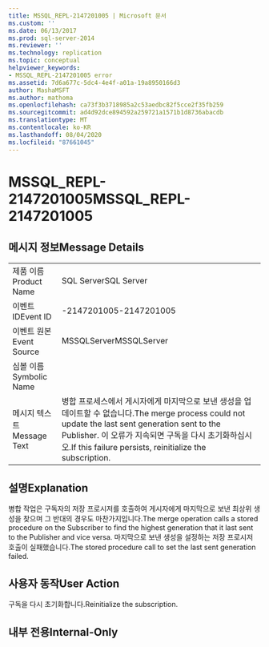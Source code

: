 ```yaml
---
title: MSSQL_REPL-2147201005 | Microsoft 문서
ms.custom: ''
ms.date: 06/13/2017
ms.prod: sql-server-2014
ms.reviewer: ''
ms.technology: replication
ms.topic: conceptual
helpviewer_keywords:
- MSSQL_REPL-2147201005 error
ms.assetid: 7d6a677c-5dc4-4e4f-a01a-19a8950166d3
author: MashaMSFT
ms.author: mathoma
ms.openlocfilehash: ca73f3b3718985a2c53aedbc82f5cce2f35fb259
ms.sourcegitcommit: ad4d92dce894592a259721a1571b1d8736abacdb
ms.translationtype: MT
ms.contentlocale: ko-KR
ms.lasthandoff: 08/04/2020
ms.locfileid: "87661045"
---
```

# <a name="mssql_repl-2147201005"></a><span data-ttu-id="34a27-102">MSSQL_REPL-2147201005</span><span class="sxs-lookup"><span data-stu-id="34a27-102">MSSQL_REPL-2147201005</span></span>
    
## <a name="message-details"></a><span data-ttu-id="34a27-103">메시지 정보</span><span class="sxs-lookup"><span data-stu-id="34a27-103">Message Details</span></span>  
  
|||  
|-|-|  
|<span data-ttu-id="34a27-104">제품 이름</span><span class="sxs-lookup"><span data-stu-id="34a27-104">Product Name</span></span>|<span data-ttu-id="34a27-105">SQL Server</span><span class="sxs-lookup"><span data-stu-id="34a27-105">SQL Server</span></span>|  
|<span data-ttu-id="34a27-106">이벤트 ID</span><span class="sxs-lookup"><span data-stu-id="34a27-106">Event ID</span></span>|<span data-ttu-id="34a27-107">-2147201005</span><span class="sxs-lookup"><span data-stu-id="34a27-107">-2147201005</span></span>|  
|<span data-ttu-id="34a27-108">이벤트 원본</span><span class="sxs-lookup"><span data-stu-id="34a27-108">Event Source</span></span>|<span data-ttu-id="34a27-109">MSSQLServer</span><span class="sxs-lookup"><span data-stu-id="34a27-109">MSSQLServer</span></span>|  
|<span data-ttu-id="34a27-110">심볼 이름</span><span class="sxs-lookup"><span data-stu-id="34a27-110">Symbolic Name</span></span>||  
|<span data-ttu-id="34a27-111">메시지 텍스트</span><span class="sxs-lookup"><span data-stu-id="34a27-111">Message Text</span></span>|<span data-ttu-id="34a27-112">병합 프로세스에서 게시자에게 마지막으로 보낸 생성을 업데이트할 수 없습니다.</span><span class="sxs-lookup"><span data-stu-id="34a27-112">The merge process could not update the last sent generation sent to the Publisher.</span></span> <span data-ttu-id="34a27-113">이 오류가 지속되면 구독을 다시 초기화하십시오.</span><span class="sxs-lookup"><span data-stu-id="34a27-113">If this failure persists, reinitialize the subscription.</span></span>|  
  
## <a name="explanation"></a><span data-ttu-id="34a27-114">설명</span><span class="sxs-lookup"><span data-stu-id="34a27-114">Explanation</span></span>  
 <span data-ttu-id="34a27-115">병합 작업은 구독자의 저장 프로시저를 호출하여 게시자에게 마지막으로 보낸 최상위 생성을 찾으며 그 반대의 경우도 마찬가지입니다.</span><span class="sxs-lookup"><span data-stu-id="34a27-115">The merge operation calls a stored procedure on the Subscriber to find the highest generation that it last sent to the Publisher and vice versa.</span></span> <span data-ttu-id="34a27-116">마지막으로 보낸 생성을 설정하는 저장 프로시저 호출이 실패했습니다.</span><span class="sxs-lookup"><span data-stu-id="34a27-116">The stored procedure call to set the last sent generation failed.</span></span>  
  
## <a name="user-action"></a><span data-ttu-id="34a27-117">사용자 동작</span><span class="sxs-lookup"><span data-stu-id="34a27-117">User Action</span></span>  
 <span data-ttu-id="34a27-118">구독을 다시 초기화합니다.</span><span class="sxs-lookup"><span data-stu-id="34a27-118">Reinitialize the subscription.</span></span>  
  
## <a name="internal-only"></a><span data-ttu-id="34a27-119">내부 전용</span><span class="sxs-lookup"><span data-stu-id="34a27-119">Internal-Only</span></span>  
  
